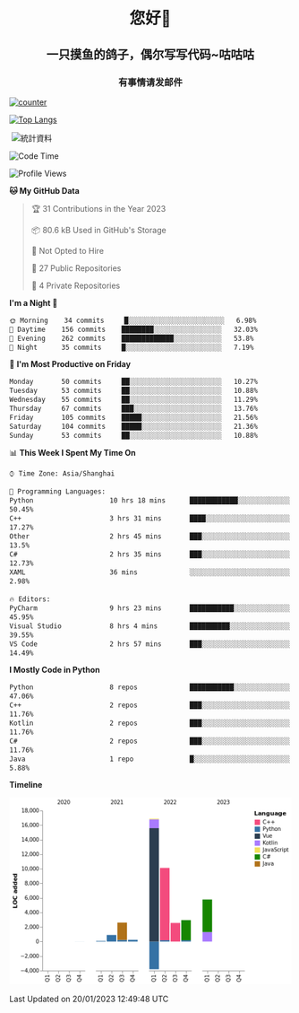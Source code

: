 

<!--
**kitUIN/kitUIN** is a ✨ _special_ ✨ repository because its `README.md` (this file) appears on your GitHub profile.

Here are some ideas to get you started:

- 🔭 I’m currently working on ...
- 🌱 I’m currently learning ...
- 👯 I’m looking to collaborate on ...
- 🤔 I’m looking for help with ...
- 💬 Ask me about ...
- 📫 How to reach me: ...
- 😄 Pronouns: ...
- ⚡ Fun fact: ...
-->
<h1 align="center">您好👋</h1>
<h2 align="center">一只摸鱼的鸽子，偶尔写写代码~咕咕咕</h2>
<h3 align="center">有事情请发邮件</h3>

[![counter](https://count.getloli.com/get/@KitUIN?theme=rule34)](https://count.getloli.com/)

[![Top Langs](https://github-readme-stats.vercel.app/api?username=kitUIN&show_icons=true&theme=gruvbox&locale=cn&layout=compact)](https://github.com/anuraghazra/github-readme-stats)
<p>&nbsp;<img align="center" src="https://github-readme-stats.vercel.app/api?username=kitUIN&show_icons=true&theme=gruvbox&locale=cn" alt="統計資料" /></p>


<!--START_SECTION:waka-->
![Code Time](http://img.shields.io/badge/Code%20Time-807%20hrs%2013%20mins-blue)

![Profile Views](http://img.shields.io/badge/Profile%20Views-29-blue)

**🐱 My GitHub Data** 

> 🏆 31 Contributions in the Year 2023
 > 
> 📦 80.6 kB Used in GitHub's Storage 
 > 
> 🚫 Not Opted to Hire
 > 
> 📜 27 Public Repositories 
 > 
> 🔑 4 Private Repositories  
 > 
**I'm a Night 🦉** 

```text
🌞 Morning    34 commits     █░░░░░░░░░░░░░░░░░░░░░░░░   6.98% 
🌆 Daytime    156 commits    ████████░░░░░░░░░░░░░░░░░   32.03% 
🌃 Evening    262 commits    █████████████░░░░░░░░░░░░   53.8% 
🌙 Night      35 commits     █░░░░░░░░░░░░░░░░░░░░░░░░   7.19%

```
📅 **I'm Most Productive on Friday** 

```text
Monday       50 commits     ██░░░░░░░░░░░░░░░░░░░░░░░   10.27% 
Tuesday      53 commits     ██░░░░░░░░░░░░░░░░░░░░░░░   10.88% 
Wednesday    55 commits     ██░░░░░░░░░░░░░░░░░░░░░░░   11.29% 
Thursday     67 commits     ███░░░░░░░░░░░░░░░░░░░░░░   13.76% 
Friday       105 commits    █████░░░░░░░░░░░░░░░░░░░░   21.56% 
Saturday     104 commits    █████░░░░░░░░░░░░░░░░░░░░   21.36% 
Sunday       53 commits     ██░░░░░░░░░░░░░░░░░░░░░░░   10.88%

```


📊 **This Week I Spent My Time On** 

```text
⌚︎ Time Zone: Asia/Shanghai

💬 Programming Languages: 
Python                   10 hrs 18 mins      ████████████░░░░░░░░░░░░░   50.45% 
C++                      3 hrs 31 mins       ████░░░░░░░░░░░░░░░░░░░░░   17.27% 
Other                    2 hrs 45 mins       ███░░░░░░░░░░░░░░░░░░░░░░   13.5% 
C#                       2 hrs 35 mins       ███░░░░░░░░░░░░░░░░░░░░░░   12.73% 
XAML                     36 mins             ░░░░░░░░░░░░░░░░░░░░░░░░░   2.98%

🔥 Editors: 
PyCharm                  9 hrs 23 mins       ███████████░░░░░░░░░░░░░░   45.95% 
Visual Studio            8 hrs 4 mins        ██████████░░░░░░░░░░░░░░░   39.55% 
VS Code                  2 hrs 57 mins       ███░░░░░░░░░░░░░░░░░░░░░░   14.49%

```

**I Mostly Code in Python** 

```text
Python                   8 repos             ███████████░░░░░░░░░░░░░░   47.06% 
C++                      2 repos             ███░░░░░░░░░░░░░░░░░░░░░░   11.76% 
Kotlin                   2 repos             ███░░░░░░░░░░░░░░░░░░░░░░   11.76% 
C#                       2 repos             ███░░░░░░░░░░░░░░░░░░░░░░   11.76% 
Java                     1 repo              █░░░░░░░░░░░░░░░░░░░░░░░░   5.88%

```


**Timeline**

![Chart not found](https://raw.githubusercontent.com/kitUIN/kitUIN/main/charts/bar_graph.png) 


 Last Updated on 20/01/2023 12:49:48 UTC
<!--END_SECTION:waka-->
